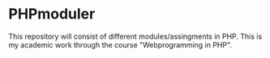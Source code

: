 # PHPmoduler
This repository will consist of different modules/assingments in PHP. This is my academic work through the course "Webprogramming in PHP". 
